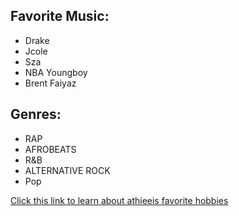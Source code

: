 
<div class="music-section">
  <h2>Favorite Music:</h2>
  <ul>
    <li>Drake</li>
    <li>Jcole</li>
    <li>Sza</li>
    <li>NBA Youngboy</li>
    <li>Brent Faiyaz</li>
  </ul>
  
  <h2>Genres:</h2>
  <ul>
    <li>RAP</li>
    <li>AFROBEATS</li>
    <li>R&B</li>
    <li>ALTERNATIVE ROCK</li>
    <li>Pop</li>
  </ul>
</div>

<a href="favoritehobbies.md">Click this link to learn about athieeis favorite hobbies</a>
